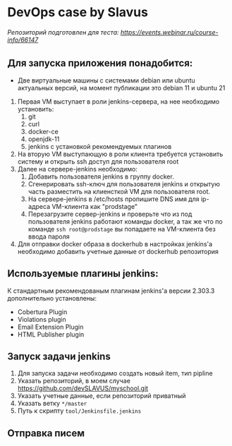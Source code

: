 # DevOps case by Slavus
###### Репозиторий подготовлен для теста: https://events.webinar.ru/course-info/66147
## Для запуска приложения понадобится:  
* Две виртуальные машины с системами debian или ubuntu актуальных версий, на момент публикации это debian 11 и ubuntu 21
1. Первая VM выступает в роли jenkins-сервера, на нее необходимо установить:
    1. git
    1. curl
    1. docker-ce
    1. openjdk-11
    1. jenkins с установкой рекомендуемых плагинов
1. На вторую VM выступающую в роли клиента требуется установить систему и открыть ssh доступ для пользователя root
1. Далее на сервере-jenkins необходимо:
    1. Добавить пользователя jenkins в группу docker.
    1. Сгенерировать ssh-ключ для пользователя jenkins и открытую часть разместить на клиенсткой VM для пользователя root.
    1. На сервере-jenkins в /etc/hosts пропишите DNS имя для ip-адреса VM-клиента как "prodstage"
    1. Перезагрузите сервер-jenkins и проверьте что из под пользователя jenkins работают команды docker, а так же что по команде `ssh root@prodstage`  вы попадаете на VM-клиента без ввода пароля
 1. Для отправки docker образа в dockerhub в настройках jenkins'a необходимо добавить учетные данные от dockerhub репозитория
 
## Используемые плагины jenkins:  
К стандартным рекомендованым плагинам jenkins'a версии 2.303.3 дополнительно установлены:  
* Cobertura Plugin
* Violations plugin
* Email Extension Plugin
* HTML Publisher plugin
## Запуск задачи jenkins
1. Для запуска задачи необходимо создать новый item, тип pipline  
1. Указать репозиторий, в моем случае https://github.com/devSLAVUS/myschool.git
1. Указать учетные данные, если репозиторий приватный
1. Указать ветку `*/master`
1. Путь к скрипту `tool/Jenkinsfile.jenkins`
## Отправка писем
